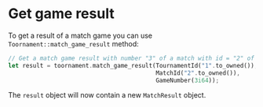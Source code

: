 # Get game result

To get a result of a match game you can use `Toornament::match_game_result` method:

```rust
// Get a match game result with number "3" of a match with id = "2" of a tournament with id = "1"
let result = toornament.match_game_result(TournamentId("1".to_owned()),
                                          MatchId("2".to_owned()),
                                          GameNumber(3i64));
```

The `result` object will now contain a new `MatchResult` object.
